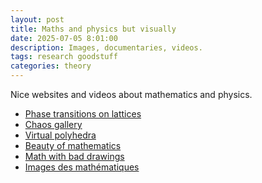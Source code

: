 ```yaml
---
layout: post
title: Maths and physics but visually
date: 2025-07-05 8:01:00
description: Images, documentaries, videos.  
tags: research goodstuff
categories: theory
---
```


Nice websites and videos about mathematics and physics. 


- [Phase transitions on lattices](https://www.ibiblio.org/e-notes/Perc/contents.htm)
- [Chaos gallery](http://www.chaos.umd.edu/gallery.html)
- [Virtual polyhedra](http://www.georgehart.com/virtual-polyhedra/vp.html)
- [Beauty of mathematics](https://vimeo.com/77330591
)
- [Math with bad drawings](https://mathwithbaddrawings.com/)
- [Images des mathématiques](https://images.math.cnrs.fr/
)

